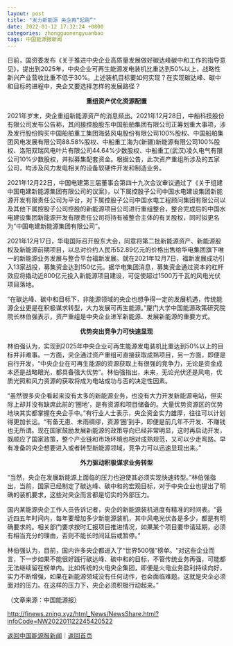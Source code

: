 ```yaml
---
layout: post
title: "发力新能源 央企再“起跑”"
date: 2022-01-12 17:32:24 +0800
categories: zhongguonengyuanbao
tags: 中国能源报新闻
---
```

<p>日前，国资委发布《关于推进中央企业高质量发展做好碳达峰碳中和工作的指导意见》，提出到2025年，中央企业可再生能源发电装机比重达到50%以上，战略性新兴产业营收比重不低于30%。上述装机目标要如何实现？在实现碳达峰、碳中和目标的进程中，央企又要选择怎样的发展路径？</p>
 <p align="center"><strong>重组资产优化资源配置</strong></p><p>2021年岁末，央企重组新能源资产的消息频出。2021年12月28日，中船科技股份有限公司发布公告称，其间接控股股东中国船舶集团有限公司正筹划重大事项，涉及发行股份购买中国船舶重工集团海装风电股份有限公司100%股权、中国船舶集团风电发展有限公司88.58%股权、中船重工海为(新疆)新能源有限公司100%股权、洛阳双瑞风电叶片有限公司44.64%少数股权、中船重工(武汉)凌久电气有限公司10%少数股权，并拟募集配套资金。根据公告，此次资产重组所涉及的五家公司，均涉及风力发电相关的设备软硬件开发和制造业务。</p>
 <p>2021年12月22日，中国电建第三届董事会第四十九次会议审议通过了《关于组建中国电建新能源集团有限公司的议案》，以下属控股子公司中国水电建设集团新能源开发有限责任公司为平台，对下属控股子公司中国水电工程顾问集团有限公司以及其他下属控股子公司控股的新能源项目公司进行重组整合，整合完成后的中国水电建设集团新能源开发有限责任公司将持有被整合主体的有关股权，同时拟更名为“中国电建新能源集团有限公司”。</p>
 <p>2021年12月17日，华电国际召开股东大会，同意将第二批新能源资产、新能源股权及新能源前期项目，以总对价约人民币52.89亿元的价格出售给华电集团旗下唯一的新能源业务发展与整合平台福新发展。就在2021年12月7日，福新发展成功引入13家战投，募集资金达到150亿元。据华电集团消息，募集资金通过资本的杠杆效应将撬动近800亿元投入新能源项目建设，可促使超过1500万千瓦的风电光伏项目落地。</p>
 <p>“在碳达峰、碳中和目标下，非能源领域的央企也想争得一定的发展机遇，传统能源企业更是在积极谋求转型，大力发展可再生能源。”厦门大学中国能源政策研究院院长林伯强表示，资产重组是中央企业进军新能源、发展新能源的重要方式。</p>
 <p align="center"><strong>优势突出竞争力可快速显现</strong></p><p>林伯强认为，实现到2025年中央企业可再生能源发电装机比重达到50%以上的目标并非难事。一方面，央企通过资产重组可直接获取成熟项目，另一方面，即便是自行开发，“中央企业在可再生能源的资源获取上有很强的竞争力，无论是资金成本还是战略眼光，都具备强大优势”。林伯强指出，未来，无论光伏还是风电，优质光照和风力资源的获取将成为电站成功与否的决定性因素。</p>
 <p>“虽然很多央企看起来没有太多的新能源业务，也没有大力开发新能源电站，但实际上却并没有缺席此前的‘圈地’，是有资源和项目储备的。大量优势资源区的优势地块其实都掌握在央企手中。”有行业人士表示，央企资金实力雄厚，往往可以计划得更加长远。“有备无患、未雨绸缪，资源‘圈’到手，即便是前几年不开发、不赚钱也无所谓。现在国家鼓励发展新能源的政策导向已经非常明显，这时再启动开发，既顺应了国家政策，整个产业链和市场环境也相对成熟规范，又可以少走弯路。早有准备的央企想要进入或者转型新能源领域，竞争力可以迅速显现出来。”</p>
 <p align="center"><strong>外力驱动积极谋求业务转型 </strong></p><p>“当然，央企在发展新能源上面临的压力也迫使其必须实现快速转型。”林伯强指出，当前，国家已经制定了碳达峰、碳中和的宏观目标，对于中央企业也提出了明确的装机要求，这些对央企而言都是切实的外部压力。</p>
 <p>国内某能源央企工作人员告诉记者，央企的新能源装机进度有精准的时间表。“最近四五年时间内，每年要增加多少新能源装机，其中风电光伏各是多少，都是有明确要求的。相关部门要求按时汇报项目推进情况，如果某个项目要申请延期，必须有相当充分的理由，否则不能长时间延后或暂停。”</p>
 <p>林伯强认为，目前，国内许多央企都进入了“世界500强”榜单。“对这些企业而言，下一步如果不能很好践行碳达峰、碳中和的目标，不管传统业务再强，可能都无法继续留在榜单内。比如传统的火电央企集团，即便是火电业务盈利持续向好，实力不断增强，如果在新能源领域没有任何动作，也会面临难题。这就是央企必须面对的压力。在这样的压力下，央企必须积极行动起来。”</p><p class="em_media">（文章来源：中国能源报）</p>

<http://finews.zning.xyz/html_News/NewsShare.html?infoCode=NW202201122245420522>

[返回中国能源报新闻](//finews.withounder.com/category/zhongguonengyuanbao.html)｜[返回首页](//finews.withounder.com/)